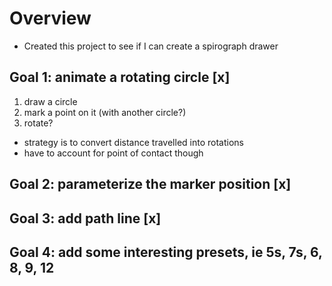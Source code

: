 # Overview
- Created this project to see if I can create a spirograph drawer

## Goal 1: animate a rotating circle [x]

1. draw a circle
2. mark a point on it (with another circle?)
3. rotate?

- strategy is to convert distance travelled into rotations
- have to account for point of contact though


## Goal 2: parameterize the marker position [x]

## Goal 3: add path line [x]

## Goal 4: add some interesting presets, ie 5s, 7s, 6, 8, 9, 12